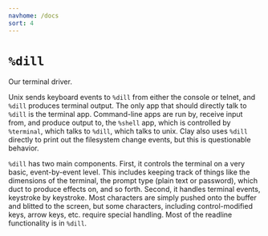 ```yaml
---
navhome: /docs
sort: 4
---
```


`%dill`
=======

Our terminal driver.

Unix sends keyboard events to `%dill` from either the console or telnet,
and `%dill` produces terminal output. The only app that should directly
talk to `%dill` is the terminal app. Command-line apps are run by,
receive input from, and produce output to, the `%shell` app, which is
controlled by `%terminal`, which talks to `%dill`, which talks to unix.
Clay also uses `%dill` directly to print out the filesystem change
events, but this is questionable behavior.

`%dill` has two main components. First, it controls the terminal on a
very basic, event-by-event level. This includes keeping track of things
like the dimensions of the terminal, the prompt type (plain text or
password), which duct to produce effects on, and so forth. Second, it
handles terminal events, keystroke by keystroke. Most characters are
simply pushed onto the buffer and blitted to the screen, but some
characters, including control-modified keys, arrow keys, etc. require
special handling. Most of the readline functionality is in `%dill`.